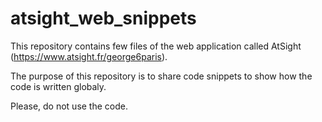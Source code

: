 # atsight_web_snippets
This repository contains few files of the web application called AtSight (https://www.atsight.fr/george6paris).

The purpose of this repository is to share code snippets to show how the code is written globaly.

Please, do not use the code.

